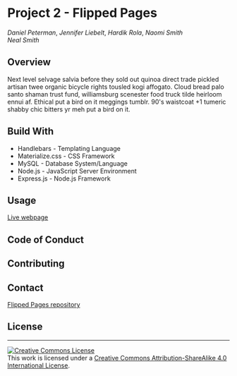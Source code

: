 # Project 2 - Flipped Pages
*Daniel Peterman*,
*Jennifer Liebelt*,
*Hardik Rola*,
*Naomi Smith*   
*Neal Smith*
  

 
## Overview

<p> Next level selvage salvia before they sold out quinoa direct trade pickled artisan twee organic bicycle rights tousled kogi affogato. Cloud bread palo santo shaman trust fund, williamsburg scenester food truck tilde heirloom ennui af. Ethical put a bird on it meggings tumblr. 90's waistcoat +1 tumeric shabby chic bitters yr meh put a bird on it. <p>


## Build With 

- Handlebars - Templating Language
- Materialize.css - CSS Framework
- MySQL - Database System/Language
- Node.js - JavaScript Server Environment
- Express.js - Node.js Framework




## Usage
<!-- DEMOS  -->
<!-- ![code refactor screenshot]() or Live Screen view  -->


[Live webpage]()

## Code of Conduct

## Contributing 

## Contact 

<!-- email link -->
[Flipped Pages repository](https://github.com/nealsmithg/flipped_pages)
## License
- - -
<a rel="license" href="http://creativecommons.org/licenses/by-sa/4.0/"><img alt="Creative Commons License" style="border-width:0" src="https://i.creativecommons.org/l/by-sa/4.0/88x31.png" /></a><br />This work is licensed under a <a rel="license" href="http://creativecommons.org/licenses/by-sa/4.0/">Creative Commons Attribution-ShareAlike 4.0 International License</a>.